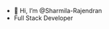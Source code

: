 - 👋 Hi, I’m @Sharmila-Rajendran
- Full Stack Developer


<!---
Sharmila-Rajendran/Sharmila-Rajendran is a ✨ special ✨ repository because its `README.md` (this file) appears on your GitHub profile.
You can click the Preview link to take a look at your changes.
--->
